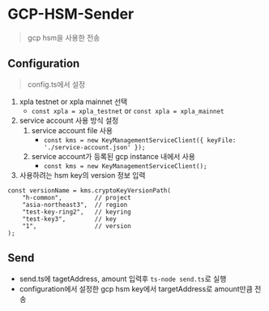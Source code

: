 # GCP-HSM-Sender
> gcp hsm을 사용한 전송

## Configuration
> config.ts에서 설정
1. xpla testnet or xpla mainnet 선택
   - `const xpla = xpla_testnet` or `const xpla = xpla_mainnet`
2. service account 사용 방식 설정
   1. service account file 사용
      - `const kms = new KeyManagementServiceClient({ keyFile: './service-account.json' });`
   2. service account가 등록된 gcp instance 내에서 사용
      - `const kms = new KeyManagementServiceClient();` 
3. 사용하려는 hsm key의 version 정보 입력
```
const versionName = kms.cryptoKeyVersionPath(
    "h-common",         // project
    "asia-northeast3",  // region
    "test-key-ring2",   // keyring
    "test-key3",        // key
    "1",                // version
);
```

## Send
- send.ts에 tagetAddress, amount 입력후 `ts-node send.ts`로 실행
- configuration에서 설정한 gcp hsm key에서 targetAddress로 amount만큼 전송
